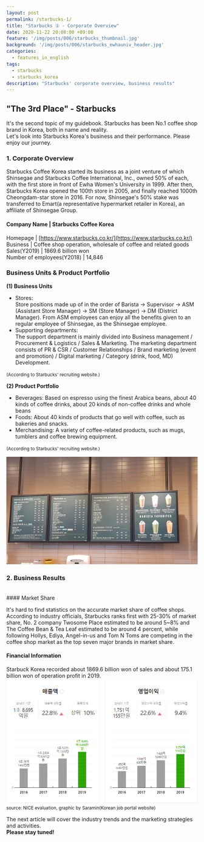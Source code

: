 ```yaml
---
layout: post
permalink: /starbucks-1/
title: "Starbucks ① - Corporate Overview"
date: 2020-11-22 20:08:00 +09:00
feature: '/img/posts/006/starbucks_thumbnail.jpg'
background: '/img/posts/006/starbucks_ewhauniv_header.jpg'
categories:
  - features_in_english
tags:
  - starbucks
  - starbucks_korea
description: "Starbucks' corporate overview, business results"
---
```


## "The 3rd Place" - Starbucks

It's the second topic of my guidebook. Starbucks has been No.1 coffee shop brand in Korea, both in name and reality.<br>
Let's look into Starbucks Korea's business and their performance. Please enjoy our journey.

### 1. Corporate Overview

Starbucks Coffee Korea started its business as a joint venture of which Shinsegae and Starbucks Coffee International, Inc., owned 50% of each, with the first store in front of Ewha Women's University in 1999. After then, Starbucks Korea opened the 100th store in 2005, and finally reached 1000th Cheongdam-star store in 2016. For now, Shinsegae's 50% stake was transferred to Emart(a representative hypermarket retailer in Korea), an affiliate of Shinsegae Group.<br>

#### Company Name | Starbucks Coffee Korea
Homepage | [https://www.starbucks.co.kr/](https://www.starbucks.co.kr/)<br>
Business | Coffee shop operation, wholesale of coffee and related goods<br>
Sales(Y2019) | 1869.6 billion won<br>
Number of employees(Y2018) | 14,846<br>

### Business Units & Product Portfolio

<b>(1) Business Units</b><br>
  <ul>
    <li>Stores: <br>
    Store positions made up of in the order of Barista → Supervisor → ASM (Assistant Store Manager) → SM (Store Manager) → DM (District Manager). From ASM employees can enjoy all the benefits given to an regular employee of Shinsegae, as the Shinsegae employee.</li>
    <li>Supporting departments: <br>
    The support department is mainly divided into Business management / Procurement & Logistics / Sales & Marketing. The marketing department consists of PR & CSR / Customer Relationships / Brand marketing (event and promotion) / Digital marketing / Category (drink, food, MD) Development.</li>
  </ul>
  <small>(According to Starbucks' recruiting website.)</small>

<b>(2) Product Portfolio</b>
  <ul>
    <li>Beverages: Based on espresso using the finest Arabica beans, about 40 kinds of coffee drinks, about 20 kinds of non-coffee drinks and whole beans</li>
    <li>Foods: About 40 kinds of products that go well with coffee, such as bakeries and snacks.</li>
    <li>Merchandising: A variety of coffee-related products, such as mugs, tumblers and coffee brewing equipment.</li>
  </ul>
  <small>(According to Starbucks' recruiting website.)</small>

![Starbucks_menu](/img/posts/006/starbucks_menu.jpg)

### 2. Business Results
<br>
#### Market Share

It's hard to find statistics on the accurate market share of coffee shops. According to industry officials, Starbucks ranks first with 25-30% of market share, No. 2 company Twosome Place estimated to be around 5~8% and The Coffee Bean & Tea Leaf estimated to be around 4 percent, while following Hollys, Ediya, Angel-in-us and Tom N Toms are competing in the coffee shop market as the top seven major brands in market share.

#### Financial Information

Starbuck Korea recorded about 1869.6 billion won of sales and about 175.1 billion won of operation profit in 2019.
![Starbucks_finance](/img/posts/006/starbucks_finance.png)
<small>source: NICE evaluation, graphic by Saramin(Korean job portal website)</small>

The next article will cover the industry trends and the marketing strategies and activities.<br>
<strong>Please stay tuned!</strong>

